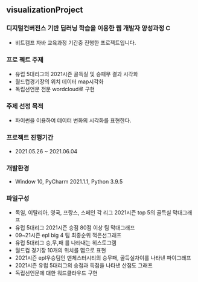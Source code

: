 ## visualizationProject
### 디지털컨버전스 기반 딥러닝 학습을 이용한 웹 개발자 양성과정 C
- 비트캠프 자바 교육과정 기간중 진행한 프로젝트입니다.

### 프로 젝트 주제
- 유럽 5대리그의 2021시즌 골득실 및 승패무 결과 시각화
- 월드컵경기장의 위치 데이터 map시각화
- 독립선언문 전문 wordcloud로 구현 

### 주제 선정 목적
- 파이썬을 이용하여 데이터 변화의 시각화를 표현한다.

### 프로젝트 진행기간
- 2021.05.26 ~ 2021.06.04

### 개발환경
- Window 10, PyCharm 2021.1.1, Python 3.9.5

### 파일구성
- 독일, 이탈리아, 영국, 프랑스, 스페인 각 리그 2021시즌 top 5의 골득실 막대그래프
- 유럽 5대리그 2021시즌 승점 80점 이상 팀 막대그래프
- 09~21시즌 epl big 4 팀 최종순위 꺽은선그래프
- 유럽 5대리그 승,무,패 를 나타내는 히스토그램
- 월드컵 경기장 10개의 위치를 맵으로 표현
- 2021시즌 epl우승팀인 맨체스터시티의 승무패, 골득실차이를 나타낸 파이그래프
- 2021시즌 유럽 5대리그의 승점과 득점을 나타낸 산점도 그래프
- 독립선언문에 대한 워드클라우드 구현
